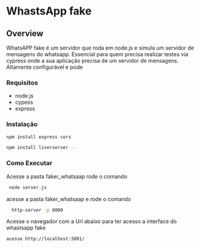 # WhastsApp fake

## Overview

WhatsAPP fake é um servidor que roda em node.js e simula um servidor de mensagens do whatsapp. Essencial para quem precisa realizar testes via cypress onde a sua aplicação precisa de um servidor de mensagens. Altamente configurável e pode 

### Requisitos

- node.js
- cypess
- express

### Instalação
```sh
npm install express cors
```
```sh
npm install liverserver -- 
```

### Como Executar

Acesse a pasta faker_whatsaap rode o comando
```sh
 node server.js 
```
acesse a pasta faker_whatsaap e rode o comando
```sh
  http-server -p 8000
```
Acesse o navegador com a Url abaixo para ter acesso a interface do whastsapp fake
```sh
acesse http://localhost:3001/
```